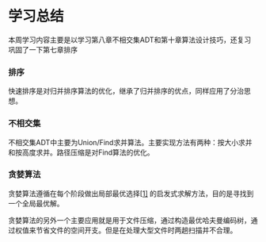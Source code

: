 # 学习总结

本周学习内容主要是以学习第八章不相交集ADT和第十章算法设计技巧，还复习巩固了一下第七章排序



### 排序

快速排序是对归并排序算法的优化，继承了归并排序的优点，同样应用了分治思想。

### 不相交集

不相交集ADT中主要为Union/Find求并算法。主要实现方法有两种：按大小求并和按高度求并。路径压缩是对Find算法的优化。

### 贪婪算法

贪婪算法遵循在每个阶段做出局部最优选择[[1\]](https://baike.sogou.com/kexue/d10019.htm?ch=fromsearch#quote_1) 的启发式求解方法，目的是寻找到一个全局最优解。

贪婪算法的另外一个主要应用就是用于文件压缩，通过构造最优哈夫曼编码树，通过权值来节省文件的空间开支。但是在处理大型文件时两趟扫描并不合理。

